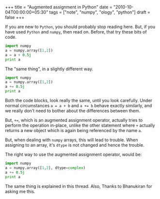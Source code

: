 +++
title = "Augmented assignment in Python"
date = "2010-10-04T00:00:00+05:30"
tags = ["note", "numpy", "ology", "python"]
draft = false
+++

If you are new to `Python`, you should probably stop reading here.
But, if you have used `Python` and `numpy`, then read on. Before, that
try these bits of code.

```python
import numpy
a = numpy.array([1,2])
a = a + 0.5j
print a
```

The "same thing", in a slightly different way.

```python
import numpy
a = numpy.array([1,2])
a += 0.5j
print a
```

Both the code blocks, look really the same, until you look carefully.
Under normal circumstances `a = a + b` and `a += b` behave exactly
similarly, and we really don't need to bother about the differences
between them.

But, `+=`, which is an augmented assignment operator, actually tries
to perform the operation in-place, unlike the other statement where
`+` actually returns a new object which is again being referenced by
the name `a`.

But, when dealing with `numpy` arrays, this will lead to trouble.
When assigning to an array, it's `dtype` is not changed and hence the
trouble.

The right way to use the augmented assignment operator, would be:

```python
import numpy
a = numpy.array([1,2], dtype=complex)
a += 0.5j
print a
```

The same thing is explained in this thread.  Also, Thanks to
Bhanukiran for asking me this.
